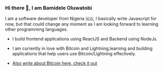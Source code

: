 ### Hi there 👋, I am Bamidele Oluwatobi

I am a software developer from Nigeria 🇳🇬, I basically write Javascript for now, but that could change any moment as I am looking forward to learning other programming languages.

- I build frontend applications using ReactJS and Backend using NodeJs.

- I am currently in love with Bitcoin and Lightning,learning and building applications that help users use Bitcoin/Lightning effectively.

- [Also write about Bitcoin here, check it out](https://medium.com/@teebams49)

<!--
**tobi-bams/tobi-bams** is a ✨ _special_ ✨ repository because its `README.md` (this file) appears on your GitHub profile.

Here are some ideas to get you started:

- 🔭 I’m currently working on ...
- 🌱 I’m currently learning ...
- 👯 I’m looking to collaborate on ...
- 🤔 I’m looking for help with ...
- 💬 Ask me about ...
- 📫 How to reach me: ...
- 😄 Pronouns: ...
- ⚡ Fun fact: ...
-->
